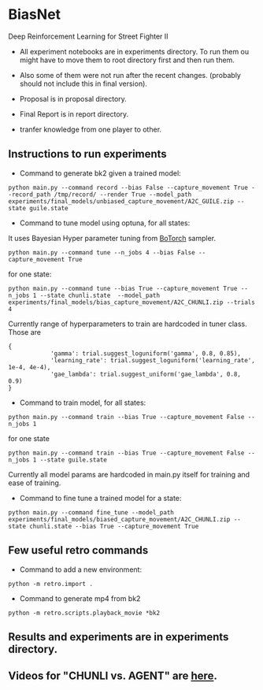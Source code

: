 # BiasNet
Deep Reinforcement Learning for Street Fighter II

* All experiment notebooks are in experiments directory. To run them ou might have to move them to root directory first and then run them. 
* Also some of them were not run after the recent changes. (probably should not include this in final version).

* Proposal is in proposal directory.
* Final Report is in report directory.
* tranfer knowledge from one player to other.


## Instructions to run experiments

* Command to generate bk2 given a trained model:
```
python main.py --command record --bias False --capture_movement True --record_path /tmp/record/ --render True --model_path experiments/final_models/unbiased_capture_movement/A2C_GUILE.zip --state guile.state
```

* Command to tune model using optuna, for all states:

It uses Bayesian Hyper parameter tuning from [BoTorch](https://botorch.org/tutorials/) sampler.

```
python main.py --command tune --n_jobs 4 --bias False --capture_movement True

```

for one state:
```
python main.py --command tune --bias True --capture_movement True --n_jobs 1 --state chunli.state  --model_path experiments/final_models/bias_capture_movement/A2C_CHUNLI.zip --trials 4
```

Currently range of hyperparameters to train are hardcoded in tuner class. Those are 
```
{
            'gamma': trial.suggest_loguniform('gamma', 0.8, 0.85),
            'learning_rate': trial.suggest_loguniform('learning_rate', 1e-4, 4e-4),
            'gae_lambda': trial.suggest_uniform('gae_lambda', 0.8, 0.9)
}
```
* Command to train model, for all states:
```
python main.py --command train --bias True --capture_movement False --n_jobs 1

```
for one state
```
python main.py --command train --bias True --capture_movement False --n_jobs 1 --state guile.state

```

Currently all model params are hardcoded in main.py itself for training and ease of training.

* Command to fine tune a trained model for a state:
```
python main.py --command fine_tune --model_path experiments/final_models/biased_capture_movement/A2C_CHUNLI.zip --state chunli.state --bias True --capture_movement True
```


## Few useful retro commands

* Command to add a new environment:
```
python -m retro.import .
```

* Command to generate mp4 from bk2
```
python -m retro.scripts.playback_movie *bk2
```

## Results and experiments are in experiments directory.

## Videos for "CHUNLI vs. AGENT" are [here](experiments/final_recordings).
